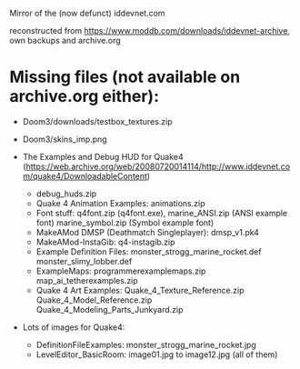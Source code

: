 Mirror of the (now defunct) iddevnet.com

reconstructed from https://www.moddb.com/downloads/iddevnet-archive, own backups and archive.org

# Missing files (not available on archive.org either):
- Doom3/downloads/testbox_textures.zip
- Doom3/skins_imp.png

- The Examples and Debug HUD for Quake4 (https://web.archive.org/web/20080720014114/http://www.iddevnet.com/quake4/DownloadableContent)
    - debug_huds.zip
    - Quake 4 Animation Examples: animations.zip
    - Font stuff: q4font.zip (q4font.exe), marine_ANSI.zip (ANSI example font) marine_symbol.zip (Symbol example font)
    - MakeAMod DMSP (Deathmatch Singleplayer): dmsp_v1.pk4
    - MakeAMod-InstaGib: q4-instagib.zip
    - Example Definition Files: monster_strogg_marine_rocket.def monster_slimy_lobber.def
    - ExampleMaps: programmerexamplemaps.zip map_ai_tetherexamples.zip
    - Quake 4 Art Examples: Quake_4_Texture_Reference.zip Quake_4_Model_Reference.zip Quake_4_Modeling_Parts_Junkyard.zip

- Lots of images for Quake4:
    - DefinitionFileExamples: monster_strogg_marine_rocket.jpg
    - LevelEditor_BasicRoom: image01.jpg to image12.jpg (all of them)
